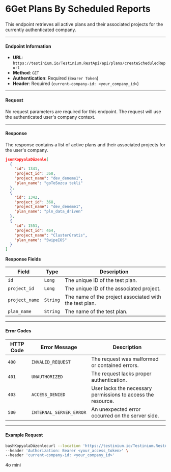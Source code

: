 # 6Get Plans By Scheduled Reports

###

This endpoint retrieves all active plans and their associated projects for the currently authenticated company.

***

#### Endpoint Information

* **URL**: `https://testinium.io/Testinium.RestApi/api/plans/createScheduledReport`
* **Method**: `GET`
* **Authentication**: Required (`Bearer Token`)
* **Header**: Required (`current-company-id: <your_company_id>`)

***

#### Request

No request parameters are required for this endpoint. The request will use the authenticated user's company context.

***

#### Response

The response contains a list of active plans and their associated projects for the user's company.

```json
jsonKopyalaDüzenle[
  {
    "id": 1341,
    "project_id": 368,
    "project_name": "dev_deneme1",
    "plan_name": "goToSozcu tekli"
  },
  {
    "id": 1342,
    "project_id": 368,
    "project_name": "dev_deneme1",
    "plan_name": "pln_data_driven"
  },
  {
    "id": 1551,
    "project_id": 464,
    "project_name": "ClusterGratis",
    "plan_name": "SwipeIOS"
  }
]
```

**Response Fields**

| Field          | Type     | Description                                            |
| -------------- | -------- | ------------------------------------------------------ |
| `id`           | `Long`   | The unique ID of the test plan.                        |
| `project_id`   | `Long`   | The unique ID of the associated project.               |
| `project_name` | `String` | The name of the project associated with the test plan. |
| `plan_name`    | `String` | The name of the test plan.                             |

***

#### Error Codes

| HTTP Code | Error Message           | Description                                                  |
| --------- | ----------------------- | ------------------------------------------------------------ |
| `400`     | `INVALID_REQUEST`       | The request was malformed or contained errors.               |
| `401`     | `UNAUTHORIZED`          | The request lacks proper authentication.                     |
| `403`     | `ACCESS_DENIED`         | User lacks the necessary permissions to access the resource. |
| `500`     | `INTERNAL_SERVER_ERROR` | An unexpected error occurred on the server side.             |

***

#### Example Request

```bash
bashKopyalaDüzenlecurl --location 'https://testinium.io/Testinium.RestApi/api/plans/createScheduledReport' \
--header 'Authorization: Bearer <your_access_token>' \
--header 'current-company-id: <your_company_id>'
```

4o mini
